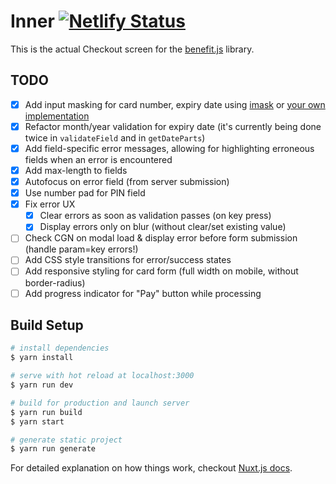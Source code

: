 # Inner [![Netlify Status](https://api.netlify.com/api/v1/badges/2690825e-a238-45de-9cf4-5749165dc1a3/deploy-status)](https://app.netlify.com/sites/benefitjs-checkout/deploys)

This is the actual Checkout screen for the [benefit.js](https://github.com/benefit-js/benefit-js) library.

## TODO

- [x] Add input masking for card number, expiry date using [imask](https://github.com/uNmAnNeR/imaskjs/tree/master/packages/vue-imask) or [your own implementation](https://stackoverflow.com/a/55010378/2022751)
- [x] Refactor month/year validation for expiry date (it's currently being done twice in `validateField` and in `getDateParts`)
- [x] Add field-specific error messages, allowing for highlighting erroneous fields when an error is encountered
- [x] Add max-length to fields
- [x] Autofocus on error field (from server submission)
- [x] Use number pad for PIN field
- [x] Fix error UX
  - [x] Clear errors as soon as validation passes (on key press)
  - [x] Display errors only on blur (without clear/set existing value)
- [ ] Check CGN on modal load & display error before form submission (handle param=key errors!)
- [ ] Add CSS style transitions for error/success states
- [ ] Add responsive styling for card form (full width on mobile, without border-radius)
- [ ] Add progress indicator for "Pay" button while processing

## Build Setup

```bash
# install dependencies
$ yarn install

# serve with hot reload at localhost:3000
$ yarn run dev

# build for production and launch server
$ yarn run build
$ yarn start

# generate static project
$ yarn run generate
```

For detailed explanation on how things work, checkout [Nuxt.js docs](https://nuxtjs.org).
